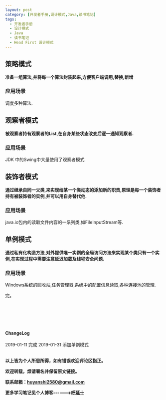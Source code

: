 ```yaml
---
layout: post
category: [开发者手册,设计模式,Java,读书笔记]
tags:
  - 开发者手册
  - 设计模式
  - Java
  - 读书笔记
  - Head First 设计模式
---
```


## 策略模式

**准备一组算法,并将每一个算法封装起来,方便客户端调用,替换,新增**

### 应用场景

调度多种算法.

## 观察者模式

**被观察者持有观察者的List,在自身某些状态改变后逐一通知观察者.**

### 应用场景

JDK 中的Swing中大量使用了观察者模式

## 装饰者模式

**通过继承自同一父类,来实现给某一个类动态的添加新的职责,原理是每一个装饰者持有被装饰者的实例,并可以用自身替代他.**

### 应用场景

java.io包内的读取文件内容的一系列类,如FileInputStream等.

## 单例模式

**通过私有化构造方法,对外提供唯一实例的全局访问方法来实现某个类只有一个实例,在实现过程中需要注意延迟加载及线程安全问题.**

### 应用场景

Windows系统的回收站,任务管理器,系统中的配置信息读取,各种连接池的管理.



完。

<br>
<br>
<br>
<br>
<h4>ChangeLog</h4>
2019-01-11 完成
2019-01-31 添加单例模式
<br>
<br>

**以上皆为个人所思所得，如有错误欢迎评论区指正。**

**欢迎转载，烦请署名并保留原文链接。**

**联系邮箱：huyanshi2580@gmail.com**

**更多学习笔记见个人博客------><a href="{{ site.baseurl }}/">呼延十</a>**
